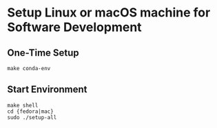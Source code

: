 # Setup Linux or macOS machine for Software Development

## One-Time Setup

```
make conda-env
```

## Start Environment

```
make shell
cd {fedora|mac}
sudo ./setup-all
```
